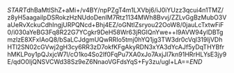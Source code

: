 $START$dhBaMtlShZ+aMi+/v4BY/npPZgT4m1LXVbj6/iJ0iYUzz3qcui4n1TMZ/z8yH5aagaiIpDSRokzHzNUdoDenIM7Rtz1134MWh8Bvvj/ZZLvGgBzMubO3VaUeRvXckuCdhIngjURPQNcd+Bhj4EZ/oGNtIZsryou22OoW8/0jauLcTxtwFiF0/i030aYeBG3Fq8R22G7YCgkr9DeH58Wr63jRGIQnYwe++l9AVW94ylDBTgmzlzE8XFxIAoQ8/bSaLCJdgmUQwRRIo5tmj0hYQ1jg3TW3dr0cVql319IjVDhHTl2SN02cGVwj2gH3cy6RR3zD7okfKFgAkyRDN3xYA3dYcAJf5yDqTHYBfrhMKLPoy1pQJxjcW7l/cO1ko4So2If0FqPu7XA0xJo7AxjJl7kn91HRrHLYsE3jy9E/qdO0IjQNSVCWd38Sz9eZ6NnaoVGFdsYqS+Fy3zu/ugl+LA==$END$